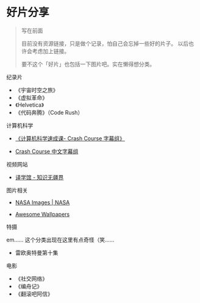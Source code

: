 # 好片分享

> 写在前面
> 
> 目前没有资源链接，只是做个记录，怕自己会忘掉一些好的片子。
> 以后也许会考虑加上链接。
>
> 要不这个「好片」也包括一下图片吧。实在懒得想分类。

纪录片

* 《宇宙时空之旅》
* 《虚拟革命》
* 《Helvetica》
* 《代码奔腾》（Code Rush）

计算机科学

* [《计算机科学速成课- Crash Course 字幕组》](https://github.com/1c7/crash-course-computer-science-chinese)

* [Crash Course 中文字幕组](https://crashcourse.club/)

视频网站

* [译学馆 - 知识无疆界](https://www.yxgapp.com/)

图片相关

* [NASA Images | NASA](https://www.nasa.gov/multimedia/imagegallery/index.html)

* [Awesome Wallpapers](https://wallhaven.cc/)

特摄

em...... 这个分类出现在这里有点奇怪（笑……

* 雷欧奥特曼第十集

电影

* 《社交网络》
* 《编舟记》
* 《翻滚吧阿信》